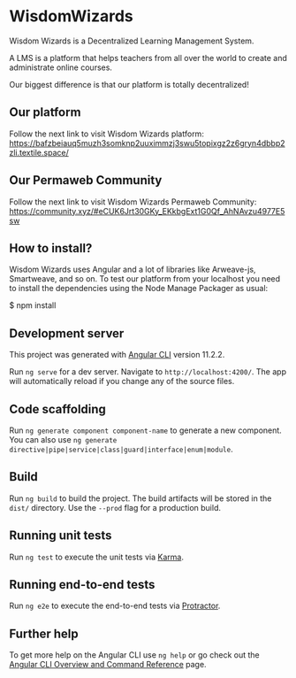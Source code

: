 # WisdomWizards

Wisdom Wizards is a Decentralized Learning Management System.

A LMS is a platform that helps teachers from all over the world to create and administrate online courses.

Our biggest difference is that our platform is totally decentralized!

## Our platform
Follow the next link to visit Wisdom Wizards platform: https://bafzbeiauq5muzh3somknp2uuximmzj3swu5topixgz2z6gryn4dbbp2zli.textile.space/ 

## Our Permaweb Community
Follow the next link to visit Wisdom Wizards Permaweb Community: https://community.xyz/#eCUK6Jrt30GKy_EKkbgExt1G0Qf_AhNAvzu4977E5sw

## How to install?
Wisdom Wizards uses Angular and a lot of libraries like Arweave-js, Smartweave, and so on. To test our platform from your localhost you need to install the dependencies using the Node Manage Packager as usual:

$ npm install

## Development server

This project was generated with [Angular CLI](https://github.com/angular/angular-cli) version 11.2.2.

Run `ng serve` for a dev server. Navigate to `http://localhost:4200/`. The app will automatically reload if you change any of the source files.

## Code scaffolding

Run `ng generate component component-name` to generate a new component. You can also use `ng generate directive|pipe|service|class|guard|interface|enum|module`.

## Build

Run `ng build` to build the project. The build artifacts will be stored in the `dist/` directory. Use the `--prod` flag for a production build.

## Running unit tests

Run `ng test` to execute the unit tests via [Karma](https://karma-runner.github.io).

## Running end-to-end tests

Run `ng e2e` to execute the end-to-end tests via [Protractor](http://www.protractortest.org/).

## Further help

To get more help on the Angular CLI use `ng help` or go check out the [Angular CLI Overview and Command Reference](https://angular.io/cli) page.
